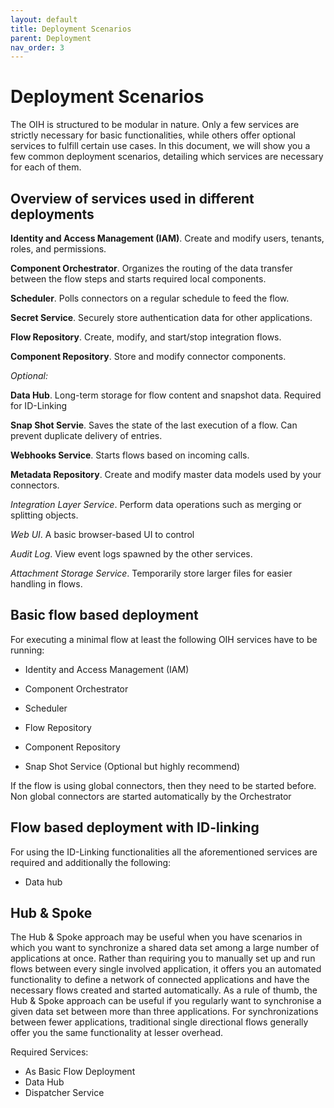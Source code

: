 ```yaml
---
layout: default
title: Deployment Scenarios
parent: Deployment
nav_order: 3
---
```


# Deployment Scenarios

The OIH is structured to be modular in nature. Only a few services are strictly necessary for basic functionalities, while others offer optional services to fulfill certain use cases. In this document, we will show you a few common deployment scenarios, detailing which services are necessary for each of them.

## Overview of services used in different deployments

**Identity and Access Management (IAM)**. Create and modify users, tenants, roles, and permissions.

**Component Orchestrator**. Organizes the routing of the data transfer between the flow steps and starts required local components.

**Scheduler**. Polls connectors on a regular schedule to feed the flow.

**Secret Service**. Securely store authentication data for other applications.

**Flow Repository**. Create, modify, and start/stop integration flows.

**Component Repository**. Store and modify connector components.

*Optional:*

**Data Hub**. Long-term storage for flow content and snapshot data. Required for ID-Linking

**Snap Shot Servie**. Saves the state of the last execution of a flow. Can prevent duplicate delivery of entries.

**Webhooks Service**. Starts flows based on incoming calls.

**Metadata Repository**. Create and modify master data models used by your connectors.

*Integration Layer Service*. Perform data operations such as merging or splitting objects.

*Web UI*. A basic browser-based UI to control

*Audit Log*. View event logs spawned by the other services.

*Attachment Storage Service*. Temporarily store larger files for easier handling in flows.

## Basic flow based deployment

For executing a minimal flow at least the following OIH services have to be running:

- Identity and Access Management (IAM)

- Component Orchestrator

- Scheduler

- Flow Repository

- Component Repository

- Snap Shot Service (Optional but highly recommend)

If the flow is using global connectors, then they need to be started before. Non global connectors are started automatically by the Orchestrator

## Flow based deployment with ID-linking

For using the ID-Linking functionalities all the aforementioned services are required and additionally the following:

- Data hub

## Hub & Spoke

The Hub & Spoke approach may be useful when you have scenarios in which you want to synchronize a shared data set among a large number of applications at once. Rather than requiring you to manually set up and run flows between every single involved application, it offers you an automated functionality to define a network of connected applications and have the necessary flows created and started automatically. As a rule of thumb, the Hub & Spoke approach can be useful if you regularly want to synchronise a given data set between more than three applications. For synchronizations between fewer applications, traditional single directional flows generally offer you the same functionality at lesser overhead.

Required Services:

- As Basic Flow Deployment
- Data Hub
- Dispatcher Service
